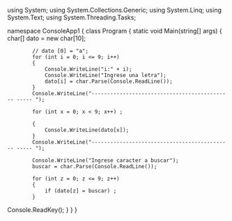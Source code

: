 using System;
using System.Collections.Generic;
using System.Linq;
using System.Text;
using System.Threading.Tasks;



namespace ConsoleApp1
{
    class Program
    {
        static void Main(string[] args)
        {
            char[] dato = new char[10];

            // dato [0] = "a";
            for (int i = 0; i <= 9; i++) 
            {
                Console.WriteLine("i:" + i);
                Console.WriteLine("Ingrese una letra");
                dato[i] = char.Parse(Console.ReadLine());
            }
            Console.WriteLine("--------------------------------------------- ----- ");

            for (int x = 0; x < 9; x++) ;

            {
                Console.WriteLine(dato[x]);
            }
            Console.WriteLine("--------------------------------------------- ----- ");

            Console.WriteLine("Ingrese caracter a buscar");
            buscar = char.Parse(Console.ReadLine());

            for (int z = 0; z <= 9; z++)
            {
                if (dato[z] = buscar) ;
            }
 Console.ReadKey();
        }
    }
}
